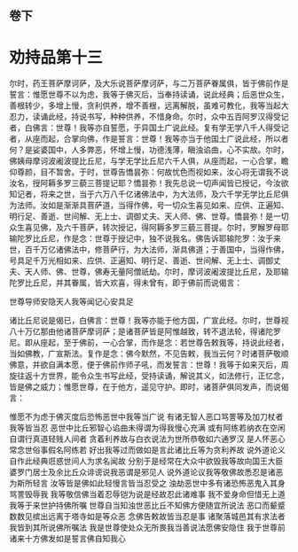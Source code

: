 <hgroup>
  <h2>卷下</h2>
  <h1>劝持品第十三</h1>
</hgroup>
<p>
  尔时，药王菩萨摩诃萨，及大乐说菩萨摩诃萨，与二万菩萨眷属俱，皆于佛前作是誓言：惟愿世尊不以为虑，我等于佛灭后，当奉持读诵，说此经典；后恶世众生，善根转少，多增上慢，贪利供养，增不善根，远离解脱，虽难可教化，我等当起大忍力，读诵此经，持说书写，种种供养，不惜身命。尔时，众中五百阿罗汉得受记者，白佛言：世尊！我等亦自誓愿，于异国土广说此经。复有学无学八千人得受记者，从座而起，合掌向佛，作是誓言：世尊！我等亦当于他国土广说此经，所以者何？是娑婆国中，人多弊恶，怀增上慢，功德浅薄，瞋浊谄曲，心不实故。尔时，佛姨母摩诃波阇波提比丘尼，与学无学比丘尼六千人俱，从座而起，一心合掌，瞻仰尊颜，目不暂舍。于时，世尊告憍昙弥：何故忧色而视如来，汝心将无谓我不说汝名，授阿耨多罗三藐三菩提记耶？憍昙弥！我先总说一切声闻皆已授记，今汝欲知记者，将来之世，当于六万八千亿诸佛法中，为大法师，及六千学无学比丘尼俱为法师。汝如是渐渐具菩萨道，当得作佛，号一切众生喜见如来、应供、正遍知、明行足、善逝、世间解、无上士、调御丈夫、天人师、佛、世尊。憍昙弥！是一切众生喜见佛，及六千菩萨，转次授记，得阿耨多罗三藐三菩提。尔时，罗睺罗母耶输陀罗比丘尼，作是念：世尊于授记中，独不说我名。佛告诉耶输陀罗：汝于来世，百千万亿诸佛法中，修菩萨行，为大法师，渐具佛道；于善国中，当得作佛，号具足千万光相如来、应供、正遍知、明行足、善逝、世间解、无上士、调御丈夫、天人师、佛、世尊，佛寿无量阿僧祇劫。尔时，摩诃波阇波提比丘尼，及耶输陀罗比丘尼，并其眷属，皆大欢喜，得未曾有，即于佛前而说偈言：
</p>
<div class="commentary">
  <span>世尊导师</span
  ><span>安隐天人</span
  ><span>我等闻记</span
  ><span>心安具足</span>
</div>
<p>
  诸比丘尼说是偈已，白佛言：世尊！我等亦能于他方国，广宣此经。尔时，世尊视八十万亿那由他诸菩萨摩诃萨；是诸菩萨皆是阿惟越致，转不退法轮，得诸陀罗尼。即从座起，至于佛前，一心合掌，而作是念：若世尊告敕我等，持说此经者，当如佛教，广宣斯法。复作是念：佛今默然，不见告敕，我当云何？时诸菩萨敬顺佛意，并欲自满本愿，便于佛前作师子吼，而发誓言：世尊！我等于如来灭后，周旋往返十方世界，能令众生书写此经，受持读诵，解说其义，如法修行，正忆念，皆是佛之威力；惟愿世尊，在于他方，遥见守护。即时，诸菩萨俱同发声，而说偈言：
</p>
<div class="commentary">
  <span>惟愿不为虑</span
  ><span>于佛灭度后</span
  ><span>恐怖恶世中</span
  ><span>我等当广说</span>
  <span>有诸无智人</span
  ><span>恶口骂詈等</span
  ><span>及加刀杖者</span
  ><span>我等皆当忍</span>
  <span>恶世中比丘</span
  ><span>邪智心谄曲</span
  ><span>未得谓为得</span
  ><span>我慢心充满</span>
  <span>或有阿练若</span
  ><span>纳衣在空闲</span
  ><span>自谓行真道</span
  ><span>轻贱人间者</span>
  <span>贪着利养故</span
  ><span>与白衣说法</span
  ><span>为世所恭敬</span
  ><span>如六通罗汉</span>
  <span>是人怀恶心</span
  ><span>常念世俗事</span
  ><span>假名阿练若</span>
  <span>好出我等过</span
  ><span>而做如是言</span
  ><span>此诸比丘等</span
  ><span>为贪利养故</span>
  <span>说外道论义</span
  ><span>自作此经典</span
  ><span>诳惑世间人</span
  ><span>为求名闻故</span>
  <span>分别于是经</span
  ><span>常在大众中</span
  ><span>欲毁我等故</span
  ><span>向国王大臣</span>
  <span>婆罗门居士</span
  ><span>及余比丘众</span
  ><span>诽谤说我恶</span
  ><span>谓是邪见人</span>
  <span>说外道论议</span
  ><span>我等敬佛故</span
  ><span>悉忍是诸恶</span
  ><span>为斯所轻言</span>
  <span>汝等皆是佛</span
  ><span>如此轻慢言</span
  ><span>皆当忍受之</span>
  <span>浊劫恶世中</span
  ><span>多有诸恐怖</span
  ><span>恶鬼入其身</span
  ><span>骂詈毁辱我</span>
  <span>我等敬信佛</span
  ><span>当着忍辱铠</span
  ><span>为说是经故</span
  ><span>忍此诸难事</span>
  <span>我不爱身命</span
  ><span>但惜无上道</span
  ><span>我等于来世</span
  ><span>护持佛所嘱</span>
  <span>世尊自当知</span
  ><span>浊世恶比丘</span
  ><span>不知佛方便</span
  ><span>随宜所说法</span>
  <span>恶口而颦蹙</span
  ><span>数数见摈出</span
  ><span>远离于塔寺</span
  ><span>如是等众恶</span>
  <span>念佛告敕故</span
  ><span>皆当忍是事</span>
  <span>诸聚落城邑</span
  ><span>其有求法者</span
  ><span>我皆到其所</span
  ><span>说佛所嘱法</span>
  <span>我是世尊使</span
  ><span>处众无所畏</span
  ><span>我当善说法</span
  ><span>愿佛安隐住</span>
  <span>我于世尊前</span
  ><span>诸来十方佛</span
  ><span>发如是誓言</span
  ><span>佛自知我心</span>
</div>
